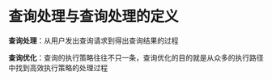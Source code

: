 # 查询处理与查询处理的定义
**查询处理**：从用户发出查询请求到得出查询结果的过程

**查询优化**：查询的执行策略往往不只一条，查询优化的目的就是从众多的执行路径中找到高效执行策略的处理过程


